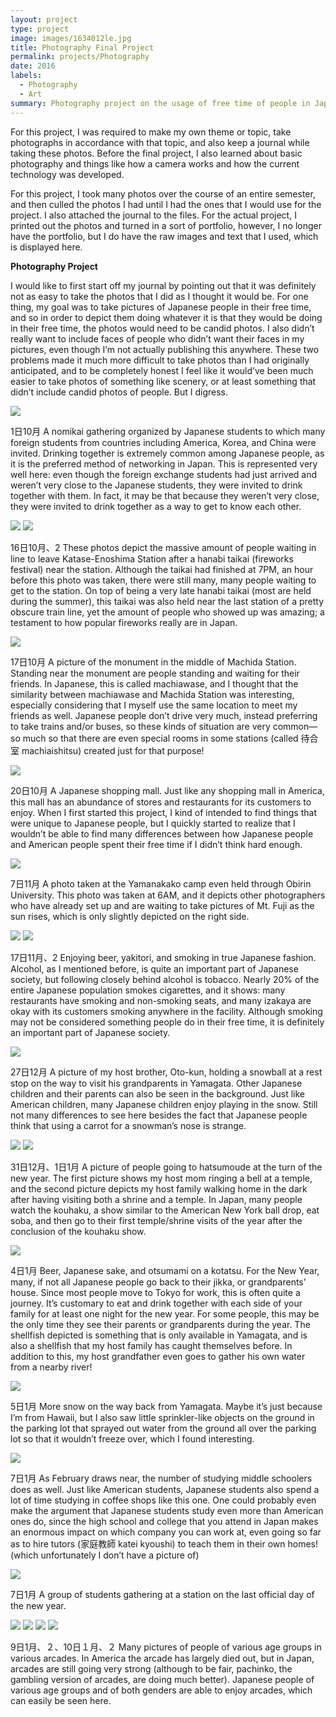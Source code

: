 ```yaml
---
layout: project
type: project
image: images/1634012le.jpg
title: Photography Final Project
permalink: projects/Photography
date: 2016
labels:
  - Photography
  - Art
summary: Photography project on the usage of free time of people in Japan.
---
```


For this project, I was required to make my own theme or topic, take photographs in accordance with that topic, and also keep a journal while taking these photos. Before the final project, I also learned about basic photography and things like how a camera works and how the current technology was developed. 

For this project, I took many photos over the course of an entire semester, and then culled the photos I had until I had the ones that I would use for the project. I also attached the journal to the files. For the actual project, I printed out the photos and turned in a sort of portfolio, however, I no longer have the portfolio, but I do have the raw images and text that I used, which is displayed here.

<strong>Photography Project</strong>

I would like to first start off my journal by pointing out that it was definitely not as easy to take the photos that I did as I thought it would be. For one thing, my goal was to take pictures of Japanese people in their free time, and so in order to depict them doing whatever it is that they would be doing in their free time, the photos would need to be candid photos. I also didn’t really want to include faces of people who didn’t want their faces in my pictures, even though I’m not actually publishing this anywhere. These two problems made it much more difficult to take photos than I had originally anticipated, and to be completely honest I feel like it would’ve been much easier to take photos of something like scenery, or at least something that didn’t include candid photos of people. But I digress. 

<img class="ui centered fluid large image" src="../images/1日10月.jpg">

1日10月
A nomikai gathering organized by Japanese students to which many foreign students from countries including America, Korea, and China were invited. Drinking together is extremely common among Japanese people, as it is the preferred method of networking in Japan. This is represented very well here: even though the foreign exchange students had just arrived and weren’t very close to the Japanese students, they were invited to drink together with them. In fact, it may be that because they weren’t very close, they were invited to drink together as a way to get to know each other.

<div class="ui medium images">
<img src="../images/16日10月.jpg">
<img src="../images/16日10月2.jpg">
</div>

16日10月、2
These photos depict the massive amount of people waiting in line to leave Katase-Enoshima Station after a hanabi taikai (fireworks festival) near the station. Although the taikai had finished at 7PM, an hour before this photo was taken, there were still many, many people waiting to get to the station. On top of being a very late hanabi taikai (most are held during the summer), this taikai was also held near the last station of a pretty obscure train line, yet the amount of people who showed up was amazing; a testament to how popular fireworks really are in Japan.

<img class="ui centered fluid large image" src="../images/17日10月.jpg">

17日10月
A picture of the monument in the middle of Machida Station. Standing near the monument are people standing and waiting for their friends. In Japanese, this is called machiawase, and I thought that the similarity between machiawase and Machida Station was interesting, especially considering that I myself use the same location to meet my friends as well. Japanese people don’t drive very much, instead preferring to take trains and/or buses, so these kinds of situation are very common—so much so that there are even special rooms in some stations (called 待合室 machiaishitsu) created just for that purpose!

<img class="ui centered fluid large image" src="../images/20日10月.jpg">

20日10月
A Japanese shopping mall. Just like any shopping mall in America, this mall has an abundance of stores and restaurants for its customers to enjoy. When I first started this project, I kind of intended to find things that were unique to Japanese people, but I quickly started to realize that I wouldn’t be able to find many differences between how Japanese people and American people spent their free time if I didn’t think hard enough.

<img class="ui centered fluid large image" src="../images/7日11月.jpg">

7日11月
A photo taken at the Yamanakako camp even held through Obirin University. This photo was taken at 6AM, and it depicts other photographers who have already set up and are waiting to take pictures of Mt. Fuji as the sun rises, which is only slightly depicted on the right side. 

<div class="ui medium images">
<img src="../images/17日11月.jpg">
<img src="../images/17日11月2.jpg">
</div>

17日11月、2
Enjoying beer, yakitori, and smoking in true Japanese fashion. Alcohol, as I mentioned before, is quite an important part of Japanese society, but following closely behind alcohol is tobacco. Nearly 20% of the entire Japanese population smokes cigarettes, and it shows: many restaurants have smoking and non-smoking seats, and many izakaya are okay with its customers smoking anywhere in the facility. Although smoking may not be considered something people do in their free time, it is definitely an important part of Japanese society.

<img class="ui centered fluid large image" src="../images/27日12月.jpg">

27日12月
A picture of my host brother, Oto-kun, holding a snowball at a rest stop on the way to visit his grandparents in Yamagata. Other Japanese children and their parents can also be seen in the background. Just like American children, many Japanese children enjoy playing in the snow. Still not many differences to see here besides the fact that Japanese people think that using a carrot for a snowman’s nose is strange.

<div class="ui medium images">
<img src="../images/31日12月.jpg">
<img src="../images/1日1月.jpg">
</div>

31日12月、1日1月
A picture of people going to hatsumoude at the turn of the new year. The first picture shows my host mom ringing a bell at a temple, and the second picture depicts my host family walking home in the dark after having visiting both a shrine and a temple. In Japan, many people watch the kouhaku,  a show similar to the American New York ball drop, eat soba, and then go to their first temple/shrine visits of the year after the conclusion of the kouhaku show. 

<img class="ui centered fluid large image" src="../images/4日1月.jpg">

4日1月
Beer, Japanese sake, and otsumami on a kotatsu. For the New Year, many, if not all Japanese people go back to their jikka, or grandparents’ house. Since most people move to Tokyo for work, this is often quite a journey. It’s customary to eat and drink together with each side of your family for at least one night for the new year. For some people, this may be the only time they see their parents or grandparents during the year. The shellfish depicted is something that is only available in Yamagata, and is also a shellfish that my host family has caught themselves before. In addition to this, my host grandfather even goes to gather his own water from a nearby river!

<img class="ui centered fluid large image" src="../images/5日1月.jpg">

5日1月
More snow on the way back from Yamagata. Maybe it’s just because I’m from Hawaii, but I also saw little sprinkler-like objects on the ground in the parking lot that sprayed out water from the ground all over the parking lot so that it wouldn’t freeze over, which I found interesting.

<img class="ui centered fluid large image" src="../images/7日1月.jpg">

7日1月
As February draws near, the number of studying middle schoolers does as well. Just like American students, Japanese students also spend a lot of time studying in coffee shops like this one. One could probably even make the argument that Japanese students study even more than American ones do, since the high school and college that you attend in Japan makes an enormous impact on which company you can work at, even going so far as to hire tutors (家庭教師 katei kyoushi) to teach them in their own homes! (which unfortunately I don’t have a picture of)

<img class="ui centered fluid large image" src="../images/7日1月2.jpg">

7日1月
A group of students gathering at a station on the last official day of the new year.

<div class = "ui medium images">
<img src="../images/9日1月.jpg">
<img src="../images/9日1月2.jpg">
<img src="../images/10日1月.jpg">
<img src="../images/10日1月2.jpg">
</div>

9日1月、２、10日１月、２
Many pictures of people of various age groups in various arcades. In America the arcade has largely died out, but in Japan, arcades are still going very strong (although to be fair, pachinko, the gambling version of arcades, are doing much better). Japanese people of various age groups and of both genders are able to enjoy arcades, which can easily be seen here. 




